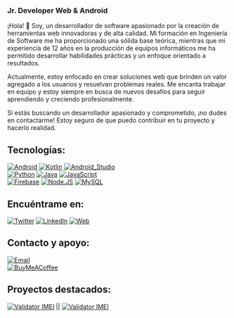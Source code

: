 ### Jr. Developer Web & Android

¡Hola! 👋 Soy, un desarrollador de software apasionado por la creación de herramientas web innovadoras y de alta calidad. Mi formación en Ingeniería de Software me ha proporcionado una sólida base teórica, mientras que mi experiencia de 12 años en la producción de equipos informáticos me ha permitido desarrollar habilidades prácticas y un enfoque orientado a resultados.

Actualmente, estoy enfocado en crear soluciones web que brinden un valor agregado a los usuarios y resuelvan problemas reales. Me encanta trabajar en equipo y estoy siempre en busca de nuevos desafíos para seguir aprendiendo y creciendo profesionalmente.

Si estás buscando un desarrollador apasionado y comprometido, ¡no dudes en contactarme! Estoy seguro de que puedo contribuir en tu proyecto y hacerlo realidad.

<!--
**CodeGeekR/CodeGeekR** is a ✨ _special_ ✨ repository because its `README.md` (this file) appears on your GitHub profile.

Here are some ideas to get you started:

- 🔭 I’m currently working on ...
- 🌱 I’m currently learning ...
- 👯 I’m looking to collaborate on ...
- 🤔 I’m looking for help with ...
- 💬 Ask me about ...
- 📫 How to reach me: ...
- 😄 Pronouns: ...
- ⚡ Fun fact: ...
-->
## Tecnologías:
[![Android](https://img.shields.io/badge/Android-3DDC84?style=for-the-badge&logo=android&logoColor=white&labelColor=101010)](https://github.com/CodeGeekR)
[![Kotlin](https://img.shields.io/badge/Kotlin-0095D5?style=for-the-badge&logo=kotlin&logoColor=white&labelColor=101010)](https://github.com/CodeGeekR)
[![Android_Studio](https://img.shields.io/badge/Android_Studio-3DDC84?style=for-the-badge&logo=android-studio&logoColor=white&labelColor=101010)](https://github.com/CodeGeekR)
</br>
[![Python](https://img.shields.io/badge/Python-yellow?style=for-the-badge&logo=python&logoColor=white&labelColor=101010)](https://github.com/CodeGeekR)
[![Java](https://img.shields.io/badge/Java-007396?style=for-the-badge&logo=java&logoColor=white&labelColor=101010)](https://github.com/CodeGeekR)
[![JavaScript](https://img.shields.io/badge/JavaScript-F7DF1E?style=for-the-badge&logo=javascript&logoColor=white&labelColor=101010)](https://github.com/CodeGeekR)
</br>
[![Firebase](https://img.shields.io/badge/Firebase-FFCA28?style=for-the-badge&logo=firebase&logoColor=white&labelColor=101010)](https://github.com/CodeGeekR)
[![Node.JS](https://img.shields.io/badge/Node.JS-339933?style=for-the-badge&logo=node.js&logoColor=white&labelColor=101010)](https://github.com/CodeGeekR)
[![MySQL](https://img.shields.io/badge/MySQL-4479A1?style=for-the-badge&logo=mysql&logoColor=white&labelColor=101010)](https://github.com/CodeGeekR)
</br>

## Encuéntrame en:
[![Twitter](https://img.shields.io/badge/Twitter-@geekrecargado-1DA1F2?style=for-the-badge&logo=twitter&logoColor=white&labelColor=101010)](https://twitter.com/geekrecargado)
[![LinkedIn](https://img.shields.io/badge/LinkedIn-codegeeekr-0077B5?style=for-the-badge&logo=linkedin&logoColor=white&labelColor=101010)](https://www.linkedin.com/in/codegeeekr)
[![Web](https://img.shields.io/badge/samuraidev.me-14a1f0?style=for-the-badge&logo=dev.to&logoColor=white&labelColor=101010)](https://samuraidev.me)

## Contacto y apoyo:
[![Email](https://img.shields.io/badge/sammydn7@gmail.com-email_personal_(1)-D14836?style=for-the-badge&logo=gmail&logoColor=white&labelColor=101010)](mailto:sammydn7@gmail.com)
</br>
[![BuyMeACoffee](https://img.shields.io/badge/Buy_Me_A_Coffee-apoya_mi_trabajo-FFDD00?style=for-the-badge&logo=buy-me-a-coffee&logoColor=white&labelColor=101010)](https://www.buymeacoffee.com/sammydn7V)

## Proyectos destacados:
[![Validator IMEI](https://img.shields.io/badge/Validator-IMEI-green.svg)](https://codegeekr.github.io/validatorIMEI/) ||
[![Validator IMEI](https://img.shields.io/badge/Validator-IMEI-green.svg)](https://codegeekr.github.io/validatorIMEI/)

